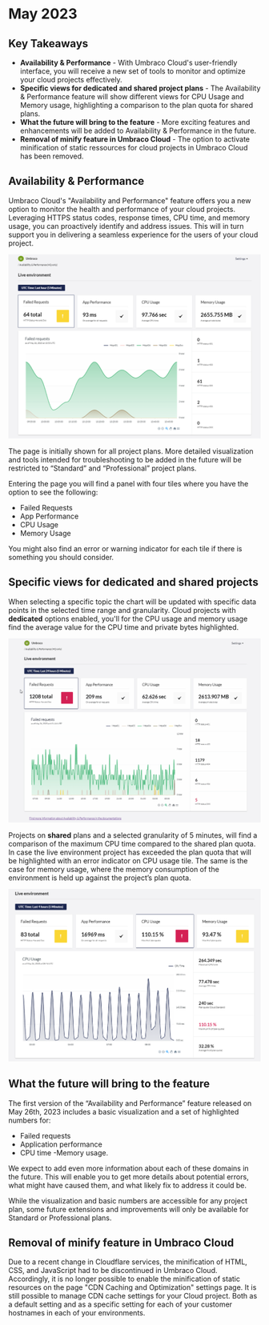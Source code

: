 # May 2023

## Key Takeaways
* **Availability & Performance** - With Umbraco Cloud's user-friendly interface, you will receive a new set of tools to monitor and optimize your cloud projects effectively.
* **Specific views for dedicated and shared project plans** - The Availability & Performance feature will show different views for CPU Usage and Memory usage, highlighting a comparison to the plan quota for shared plans.
* **What the future will bring to the feature** - More exciting features and enhancements will be added to Availability & Performance in the future.
* **Removal of minify feature in Umbraco Cloud** - The option to activate minification of static ressources for cloud projects in Umbraco Cloud has been removed.

## Availability & Performance
Umbraco Cloud's "Availability and Performance" feature offers you a new option to monitor the health and performance of your cloud projects. Leveraging HTTPS status codes, response times, CPU time, and memory usage, you can proactively identify and address issues. This will in turn support you in delivering a seamless experience for the users of your cloud project.

![FailedRequest](images/AP-1-FailedRequests-Com.png)

The page is initially shown for all project plans. More detailed visualization and tools intended for troubleshooting to be added in the future will be restricted to “Standard” and “Professional” project plans.

Entering the page you will find a panel with four tiles where you have the option to see the following:
-  Failed Requests
- App Performance
- CPU Usage
- Memory Usage

You might also find an error or warning indicator for each tile if there is something you should consider.

## Specific views for dedicated and shared projects
When selecting a specific topic the chart will be updated with specific data points in the selected time range and granularity. Cloud projects with **dedicated** options enabled, you'll for the CPU usage and memory usage find the average value for the CPU time and private bytes highlighted.

![Demo-dedicated](images/AP-DemoDedicated.gif)

Projects on **shared** plans and a selected granularity of 5 minutes, will find a comparison of the maximum CPU time compared to the shared plan quota. In case the live environment project has exceeded the plan quota that will be highlighted with an error indicator on CPU usage tile. The same is the case for memory usage, where the memory consumption of the environment is held up against the project’s plan quota.

![Shared-multiple-warnings](images/AP-Shared-Multiple-warnings.png)

## What the future will bring to the feature
The first version of the “Availability and Performance” feature released on May 26th, 2023 includes a basic visualization and a set of highlighted numbers for:
- Failed requests
- Application performance
- CPU time
-Memory usage.

We expect to add even more information about each of these domains in the future. This will enable you to get more details about potential errors, what might have caused them, and what likely fix to address it could be.

While the visualization and basic numbers are accessible for any project plan, some future extensions and improvements will only be available for Standard or Professional plans.

## Removal of minify feature in Umbraco Cloud
Due to a recent change in Cloudflare services, the minification of HTML, CSS, and JavaScript had to be discontinued in Umbraco Cloud. Accordingly, it is no longer possible to enable the minification of static resources on the page "CDN Caching and Optimization" settings page.
It is still possible to manage CDN cache settings for your Cloud project. Both as a default setting and as a specific setting for each of your customer hostnames in each of your environments.
